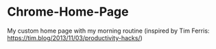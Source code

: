 # Chrome-Home-Page
My custom home page with my morning routine (inspired by Tim Ferris: https://tim.blog/2013/11/03/productivity-hacks/)
